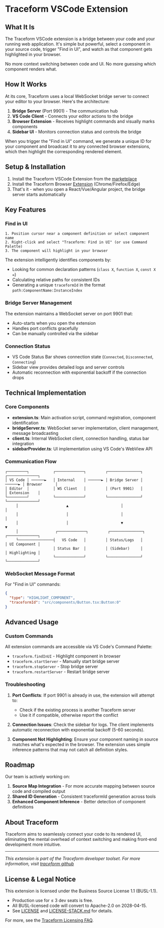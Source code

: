 # Traceform VSCode Extension

## What It Is

The Traceform VSCode extension is a bridge between your code and your running web application. It's simple but powerful, select a component in your source code, trigger "Find in UI", and watch as that component gets highlighted in your browser. 

No more context switching between code and UI. No more guessing which component renders what.

## How It Works

At its core, Traceform uses a local WebSocket bridge server to connect your editor to your browser. Here's the architecture:

1. **Bridge Server** (Port 9901) - The communication hub
2. **VS Code Client** - Connects your editor actions to the bridge
3. **Browser Extension** - Receives highlight commands and visually marks components
4. **Sidebar UI** - Monitors connection status and controls the bridge

When you trigger the "Find in UI" command, we generate a unique ID for your component and broadcast it to any connected browser extensions, which then highlight the corresponding rendered element.

## Setup & Installation

1. Install the Traceform VSCode Extension from the [marketplace](https://marketplace.visualstudio.com/items?itemName=LucidLayer.traceform-vscode)
2. Install the Traceform Browser [Extension](https://github.com/lucidlayer/traceform/releases) (Chrome/Firefox/Edge)
3. That's it - when you open a React/Vue/Angular project, the bridge server starts automatically

## Key Features

### Find in UI

```
1. Position cursor near a component definition or select component name
2. Right-click and select "Traceform: Find in UI" (or use Command Palette)
3. The component will highlight in your browser
```

The extension intelligently identifies components by:
- Looking for common declaration patterns (`class X`, `function X`, `const X =`)
- Calculating relative paths for consistent IDs
- Generating a unique `traceformId` in the format `path:ComponentName:InstanceIndex`

### Bridge Server Management

The extension maintains a WebSocket server on port 9901 that:
- Auto-starts when you open the extension
- Handles port conflicts gracefully
- Can be manually controlled via the sidebar

### Connection Status

- VS Code Status Bar shows connection state (`Connected`, `Disconnected`, `Connecting`)
- Sidebar view provides detailed logs and server controls
- Automatic reconnection with exponential backoff if the connection drops

## Technical Implementation

### Core Components

- **extension.ts**: Main activation script, command registration, component identification
- **bridgeServer.ts**: WebSocket server implementation, client management, message broadcasting
- **client.ts**: Internal WebSocket client, connection handling, status bar integration
- **sidebarProvider.ts**: UI implementation using VS Code's WebView API

### Communication Flow

```
┌─────────┐           ┌─────────────┐         ┌───────────────┐         ┌──────────────┐
│ VS Code │ ──────►   │ Internal    │ ──────► │ Bridge Server │ ──────► │ Browser      │
│ Editor  │           │ WS Client   │         │ (Port 9901)   │         │ Extension    │
└─────────┘           └─────────────┘         └───────────────┘         └──────────────┘
     │                      ▲                        │                         │
     │                      │                        │                         │
     │                      │                        ▼                         ▼
     │                 ┌─────────────┐         ┌───────────────┐         ┌──────────────┐
     └────────────────┤   VS Code   │         │ Status/Logs   │         │ UI Component │
                      │ Status Bar  │         │ (Sidebar)     │         │ Highlighting │
                      └─────────────┘         └───────────────┘         └──────────────┘
```

### WebSocket Message Format

For "Find in UI" commands:
```json
{
  "type": "HIGHLIGHT_COMPONENT",
  "traceformId": "src/components/Button.tsx:Button:0"
}
```

## Advanced Usage

### Custom Commands

All extension commands are accessible via VS Code's Command Palette:
- `traceform.findInUI` - Highlight component in browser
- `traceform.startServer` - Manually start bridge server
- `traceform.stopServer` - Stop bridge server
- `traceform.restartServer` - Restart bridge server

### Troubleshooting

1. **Port Conflicts**: If port 9901 is already in use, the extension will attempt to:
   - Check if the existing process is another Traceform server
   - Use it if compatible, otherwise report the conflict

2. **Connection Issues**: Check the sidebar for logs. The client implements automatic reconnection with exponential backoff (5-60 seconds).

3. **Component Not Highlighting**: Ensure your component naming in source matches what's expected in the browser. The extension uses simple inference patterns that may not catch all definition styles.

## Roadmap

Our team is actively working on:

1. **Source Map Integration** - For more accurate mapping between source code and compiled output
2. **Shared ID Generation** - Consistent traceformId generation across tools
3. **Enhanced Component Inference** - Better detection of component definitions

## About Traceform

Traceform aims to seamlessly connect your code to its rendered UI, eliminating the mental overhead of context switching and making front-end development more intuitive.

---

*This extension is part of the Traceform developer toolset. For more information, visit [traceform github](https://github.com/lucidlayer/traceform)*

## License & Legal Notice

This extension is licensed under the Business Source License 1.1 (BUSL-1.1).
- Production use for ≤ 3 dev seats is free.
- All BUSL-licensed code will convert to Apache-2.0 on 2028-04-15.
- See [LICENSE](./LICENSE) and [LICENSE-STACK.md](../LICENSE-STACK.md) for details.

For more, see the [Traceform Licensing FAQ](../docs/licensing.md).